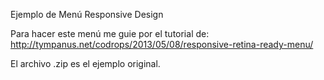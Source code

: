 Ejemplo de Menú Responsive Design

Para hacer este menú me guie por el tutorial de:
http://tympanus.net/codrops/2013/05/08/responsive-retina-ready-menu/

El archivo .zip es el ejemplo original.
